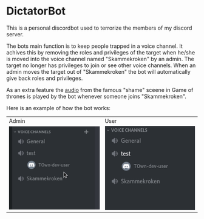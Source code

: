 # DictatorBot
This is a personal discordbot used to terrorize the members of my discord server.

The bots main function is to keep people trapped in a voice channel. 
It achives this by removing the roles and privileges of the target when he/she is moved into the voice channel named "Skammekroken" by an admin.
The target no longer has privileges to join or see other voice channels. 
When an admin moves the target out of "Skammekroken" the bot will automatically give back roles and privileges.

As an extra feature the [audio](https://www.youtube.com/watch?v=MaLSdYNqGuQ) from the famous "shame" sceene in Game of thrones
is played by the bot whenever someone joins "Skammekroken".

Here is an example of how the bot works:  
<table>
  <tr>
    <td>Admin</td>
    <td>User</td>
  </tr>
  <tr>
    <td> <img src="./images/dictatorbot_example_admin.gif"> </td>
    <td> <img src="./images/dictatorbot_example_user.gif"> </td>
  </tr>
</table>

